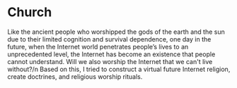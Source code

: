 # Church
Like the ancient people who worshipped the gods of the earth and the sun due to their limited cognition and survival dependence, one day in the future, when the Internet world penetrates people’s lives to an unprecedented level, the Internet has become an existence that people cannot understand. Will we also worship the Internet that we can't live without?/n
Based on this, I tried to construct a virtual future Internet religion, create doctrines, and religious worship rituals.

